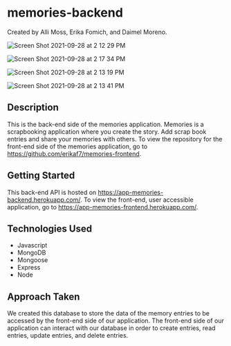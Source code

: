 # memories-backend

Created by Alli Moss, Erika Fomich, and Daimel Moreno.

![Screen Shot 2021-09-28 at 2 12 29 PM](https://user-images.githubusercontent.com/76180928/135284240-b45f107a-91b7-433f-9e1b-f33be2fb7080.png)

![Screen Shot 2021-09-28 at 2 17 34 PM](https://user-images.githubusercontent.com/76180928/135284261-d71ff9a1-9c20-44be-90fa-19e9cd33ab1e.png)

![Screen Shot 2021-09-28 at 2 13 19 PM](https://user-images.githubusercontent.com/76180928/135284300-8d3c68ce-a00e-4d72-a9b7-d47e6c365907.png)

![Screen Shot 2021-09-28 at 2 13 41 PM](https://user-images.githubusercontent.com/76180928/135284323-edb531f5-88ef-47e2-9bab-69b74c085075.png)

## Description
This is the back-end side of the memories application. Memories is a scrapbooking application where you create the story. Add scrap book entries and share your memories with others. To view the repository for the front-end side of the memories application, go to https://github.com/erikaf7/memories-frontend.

## Getting Started
This back-end API is hosted on https://app-memories-backend.herokuapp.com/. To view the front-end, user accessible application, go to https://app-memories-frontend.herokuapp.com/.


## Technologies Used
- Javascript
- MongoDB
- Mongoose
- Express
- Node

## Approach Taken
We created this database to store the data of the memory entries to be accessed by the front-end side of our application. The front-end side of our application can interact with our database in order to create entries, read entries, update entries, and delete entries.




